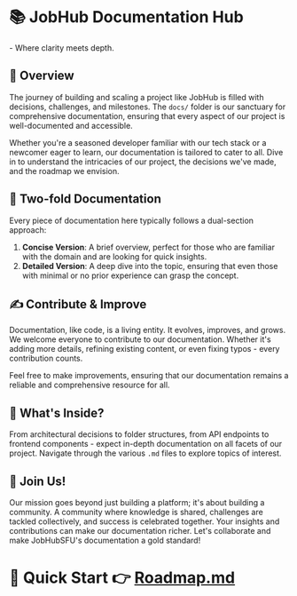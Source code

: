 # 📚 JobHub Documentation Hub 
\- Where clarity meets depth. 

## 🌟 Overview
The journey of building and scaling a project like JobHub is filled with decisions, challenges, and milestones. The `docs/` folder is our sanctuary for comprehensive documentation, ensuring that every aspect of our project is well-documented and accessible.

Whether you're a seasoned developer familiar with our tech stack or a newcomer eager to learn, our documentation is tailored to cater to all. Dive in to understand the intricacies of our project, the decisions we've made, and the roadmap we envision.

## 🚀 Two-fold Documentation
Every piece of documentation here typically follows a dual-section approach:

1. **Concise Version**: A brief overview, perfect for those who are familiar with the domain and are looking for quick insights.
2. **Detailed Version**: A deep dive into the topic, ensuring that even those with minimal or no prior experience can grasp the concept.

## ✍ Contribute & Improve
Documentation, like code, is a living entity. It evolves, improves, and grows. We welcome everyone to contribute to our documentation. Whether it's adding more details, refining existing content, or even fixing typos - every contribution counts.

Feel free to make improvements, ensuring that our documentation remains a reliable and comprehensive resource for all.

## 📖 What's Inside?
From architectural decisions to folder structures, from API endpoints to frontend components - expect in-depth documentation on all facets of our project. Navigate through the various `.md` files to explore topics of interest.

## 🤝 Join Us!
Our mission goes beyond just building a platform; it's about building a community. A community where knowledge is shared, challenges are tackled collectively, and success is celebrated together. Your insights and contributions can make our documentation richer. Let's collaborate and make JobHubSFU's documentation a gold standard!

# 🌟 Quick Start 👉 [Roadmap.md](roadmap.md)
